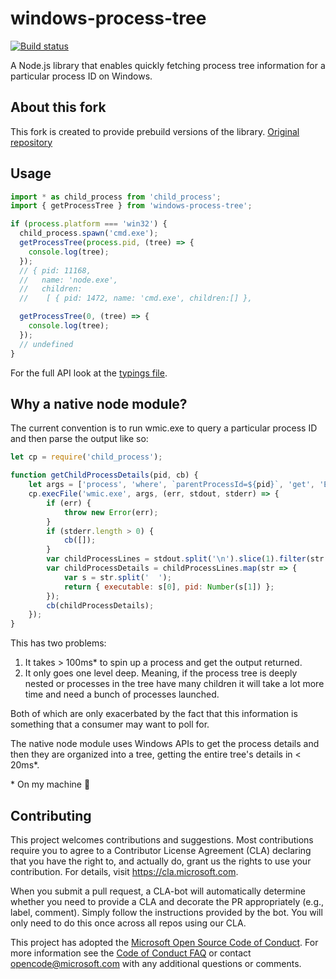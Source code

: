 # windows-process-tree

[![Build status](https://ci.appveyor.com/api/projects/status/ymp5m05kvcdtw6e7/branch/master?svg=true)](https://ci.appveyor.com/project/Tyriar/vscode-windows-process-tree/branch/master)

A Node.js library that enables quickly fetching process tree information for a particular process ID on Windows.

## About this fork

This fork is created to provide prebuild versions of the library. [Original repository](https://github.com/microsoft/vscode-windows-process-tree)

## Usage

```ts
import * as child_process from 'child_process';
import { getProcessTree } from 'windows-process-tree';

if (process.platform === 'win32') {
  child_process.spawn('cmd.exe');
  getProcessTree(process.pid, (tree) => {
    console.log(tree);
  });
  // { pid: 11168,
  //   name: 'node.exe',
  //   children:
  //    [ { pid: 1472, name: 'cmd.exe', children:[] },

  getProcessTree(0, (tree) => {
    console.log(tree);
  });
  // undefined
}
```

For the full API look at the [typings file](./typings/windows-process-tree.d.ts).

## Why a native node module?

The current convention is to run wmic.exe to query a particular process ID and then parse the output like so:

```js
let cp = require('child_process');

function getChildProcessDetails(pid, cb) {
    let args = ['process', 'where', `parentProcessId=${pid}`, 'get', 'ExecutablePath,ProcessId'];
    cp.execFile('wmic.exe', args, (err, stdout, stderr) => {
        if (err) {
            throw new Error(err);
        }
        if (stderr.length > 0) {
            cb([]);
        }
        var childProcessLines = stdout.split('\n').slice(1).filter(str => !/^\s*$/.test(str));
        var childProcessDetails = childProcessLines.map(str => {
            var s = str.split('  ');
            return { executable: s[0], pid: Number(s[1]) };
        });
        cb(childProcessDetails);
    });
}
```

This has two problems:

1. It takes > 100ms\* to spin up a process and get the output returned.
2. It only goes one level deep. Meaning, if the process tree is deeply nested or processes in the tree have many children it will take a lot more time and need a bunch of processes launched.

Both of which are only exacerbated by the fact that this information is something that a consumer may want to poll for.

The native node module uses Windows APIs to get the process details and then they are organized into a tree, getting the entire tree's details in < 20ms\*.

\* On my machine :slightly_smiling_face:

## Contributing

This project welcomes contributions and suggestions.  Most contributions require you to agree to a
Contributor License Agreement (CLA) declaring that you have the right to, and actually do, grant us
the rights to use your contribution. For details, visit https://cla.microsoft.com.

When you submit a pull request, a CLA-bot will automatically determine whether you need to provide
a CLA and decorate the PR appropriately (e.g., label, comment). Simply follow the instructions
provided by the bot. You will only need to do this once across all repos using our CLA.

This project has adopted the [Microsoft Open Source Code of Conduct](https://opensource.microsoft.com/codeofconduct/).
For more information see the [Code of Conduct FAQ](https://opensource.microsoft.com/codeofconduct/faq/) or
contact [opencode@microsoft.com](mailto:opencode@microsoft.com) with any additional questions or comments.
